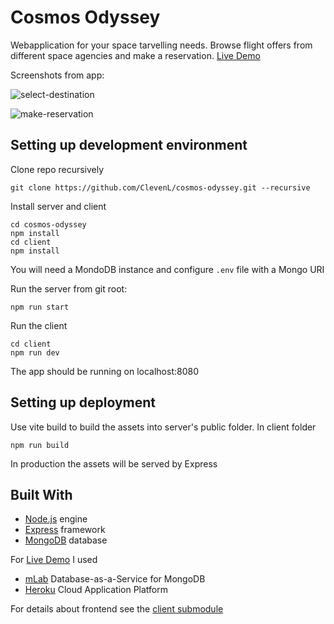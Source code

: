 # Cosmos Odyssey

Webapplication for your space tarvelling needs. Browse flight offers from different space agencies and make a reservation.
[Live Demo](https://safe-beyond-56735.herokuapp.com/)

Screenshots from app:

![select-destination](https://user-images.githubusercontent.com/22045387/116026074-9ad74a00-a65a-11eb-8832-465a2fed0cf7.png)

![make-reservation](https://user-images.githubusercontent.com/22045387/116026123-b2163780-a65a-11eb-9f0c-2a895170abb6.png)


## Setting up development environment

Clone repo recursively

```
git clone https://github.com/ClevenL/cosmos-odyssey.git --recursive
```

Install server and client

```
cd cosmos-odyssey
npm install
cd client
npm install
```

You will need a MondoDB instance and configure `.env` file with a Mongo URI

Run the server from git root:

```
npm run start
```

Run the client

```
cd client
npm run dev
```

The app should be running on localhost:8080

## Setting up deployment

Use vite build to build the assets into server's public folder.
In client folder

```
npm run build
```

In production the assets will be served by Express

## Built With

* [Node.js](https://nodejs.org/en/) engine
* [Express](https://expressjs.com/) framework
* [MongoDB](https://www.mongodb.com/) database

For [Live Demo](https://safe-beyond-56735.herokuapp.com/) I used

* [mLab](https://mlab.com/) Database-as-a-Service for MongoDB
* [Heroku](https://www.heroku.com/) Cloud Application Platform

For details about frontend see the [client submodule](https://github.com/ClevenL/cosmos-odyssey-client/tree/c821261e7496de273f54f481fecb82e30f70b357)
